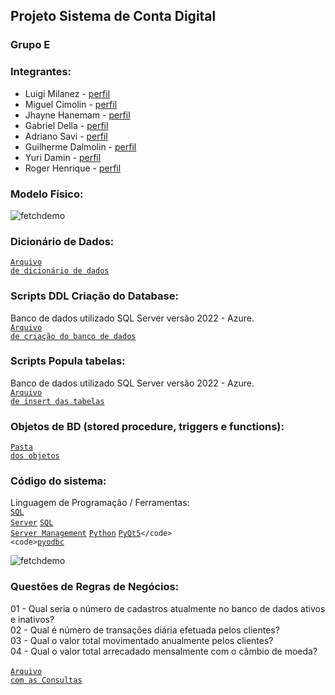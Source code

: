 ## Projeto Sistema de Conta Digital

### Grupo E

### Integrantes:
- Luigi Milanez - [perfil](https://github.com/luigimilanez)
- Miguel Cimolin - [perfil](https://github.com/miguelcimolin)
- Jhayne Hanemam - [perfil](https://github.com/JhayneK)
- Gabriel Della - [perfil](https://github.com/GabrielSouzaDG)
- Adriano Savi  - [perfil](https://github.com/AdrianoReusSavi)
- Guilherme Dalmolin - [perfil](https://github.com/GuiDalmolin)
- Yuri Damin - [perfil](https://github.com/YuriDamin)
- Roger Henrique - [perfil](https://github.com/RogerHenriqueAlvesRodrigues)


### Modelo Físico:
![fetchdemo](https://github.com/luigimilanez/Sistema-de-Conta-Digital/assets/89088603/f069a068-9c35-478a-bae8-b983a0e22120)

### Dicionário de Dados:
<code>[Arquivo de dicionário de dados](https://github.com/luigimilanez/Sistema-de-Conta-Digital/blob/main/Dicion%C3%A1rio/Dicionario_de_dados.xlsx)</code>

### Scripts DDL Criação do Database:
Banco de dados utilizado SQL Server versão 2022 - Azure.<br>
<code>[Arquivo de criação do banco de dados](https://github.com/luigimilanez/Sistema-de-Conta-Digital/blob/main/Cria%C3%A7%C3%A3oDB/createDatabase.sql)</code>

### Scripts Popula tabelas:
Banco de dados utilizado SQL Server versão 2022 - Azure.<br>
<code>[Arquivo de insert das tabelas](https://github.com/luigimilanez/Sistema-de-Conta-Digital/blob/main/PopulaTabelas/populaTabela.sql)</code>

### Objetos de BD (stored procedure, triggers e functions):
<code>[Pasta dos objetos](https://github.com/luigimilanez/Sistema-de-Conta-Digital/tree/main/Objetos)</code>
  
### Código do sistema:
Linguagem de Programação / Ferramentas: <br>
<code>[SQL Server](https://www.microsoft.com/pt-br/sql-server/sql-server-downloads)</code>
<code>[SQL Server Management](https://learn.microsoft.com/pt-br/sql/ssms/download-sql-server-management-studio-ssms?view=sql-server-ver16#download-ssms)</code>
<code>[Python](https://www.python.org/downloads/)</code>
<code>[PyQt5](https://pypi.org/project/PyQt5/#:~:text=PyQt5%20is%20a%20comprehensive%20set,platforms%20including%20iOS%20and%20Android.)</code>
<code>[pyodbc](https://pypi.org/project/pyodbc/)</code>

![fetchdemo](https://github.com/luigimilanez/Sistema-de-Conta-Digital/assets/89088603/ff556fa6-fe7b-4c44-bb7d-bfbac8f18ff3)

### Questões de Regras de Negócios:
01 - Qual seria o número de cadastros atualmente no banco de dados ativos e inativos?<br>
02 - Qual é número de transações diária efetuada pelos clientes?<br>
03 - Qual o valor total movimentado anualmente pelos clientes?<br>
04 - Qual o valor total arrecadado mensalmente com o câmbio de moeda? <br><br>
<code>[Arquivo com as Consultas](https://github.com/luigimilanez/Sistema-de-Conta-Digital/blob/main/Consultas/RegrasDeNegocio)</code>
